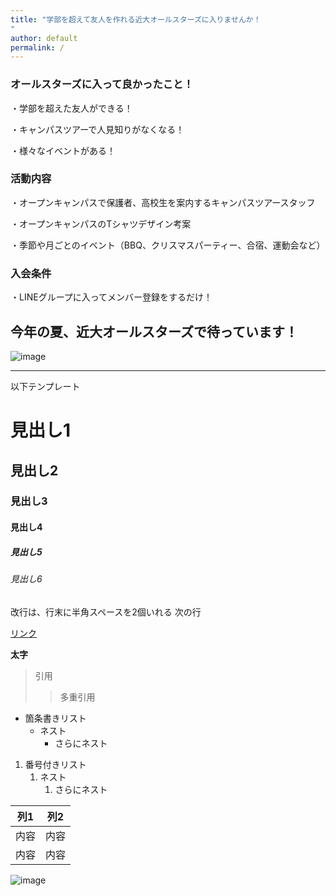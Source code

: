 ```yaml
---
title: "学部を超えて友人を作れる近大オールスターズに入りませんか！
"
author: default
permalink: /
---
```



### オールスターズに入って良かったこと！

・学部を超えた友人ができる！

・キャンパスツアーで人見知りがなくなる！

・様々なイベントがある！



### 活動内容

・オープンキャンパスで保護者、高校生を案内するキャンパスツアースタッフ

・オープンキャンパスのTシャツデザイン考案

・季節や月ごとのイベント（BBQ、クリスマスパーティー、合宿、運動会など）

### 入会条件

・LINEグループに入ってメンバー登録をするだけ！

## 今年の夏、近大オールスターズで待っています！
  

![image](/GHPages_WebSite/assets/images/logo-150.png)


---

以下テンプレート

# 見出し1
## 見出し2
### 見出し3
#### 見出し4
##### 見出し5
###### 見出し6

改行は、行末に半角スペースを2個いれる
次の行

[リンク](https://www.google.co.jp/)

**太字**

> 引用
>> 多重引用


- 箇条書きリスト
  - ネスト
    - さらにネスト


1. 番号付きリスト
   1. ネスト
      1. さらにネスト


| 列1  | 列2  |
|-----|-----|
| 内容  | 内容  |
| 内容  | 内容  |

![image](/GHPages_WebSite/assets/images/logo-150.png)
